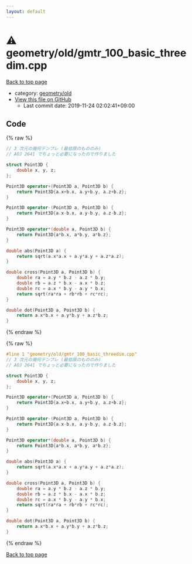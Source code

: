```yaml
---
layout: default
---
```


<!-- mathjax config similar to math.stackexchange -->
<script type="text/javascript" async
  src="https://cdnjs.cloudflare.com/ajax/libs/mathjax/2.7.5/MathJax.js?config=TeX-MML-AM_CHTML">
</script>
<script type="text/x-mathjax-config">
  MathJax.Hub.Config({
    TeX: { equationNumbers: { autoNumber: "AMS" }},
    tex2jax: {
      inlineMath: [ ['$','$'] ],
      processEscapes: true
    },
    "HTML-CSS": { matchFontHeight: false },
    displayAlign: "left",
    displayIndent: "2em"
  });
</script>

<script type="text/javascript" src="https://cdnjs.cloudflare.com/ajax/libs/jquery/3.4.1/jquery.min.js"></script>
<script src="https://cdn.jsdelivr.net/npm/jquery-balloon-js@1.1.2/jquery.balloon.min.js" integrity="sha256-ZEYs9VrgAeNuPvs15E39OsyOJaIkXEEt10fzxJ20+2I=" crossorigin="anonymous"></script>
<script type="text/javascript" src="../../../assets/js/copy-button.js"></script>
<link rel="stylesheet" href="../../../assets/css/copy-button.css" />


# :warning: geometry/old/gmtr_100_basic_threedim.cpp

<a href="../../../index.html">Back to top page</a>

* category: <a href="../../../index.html#ee276eb56ad4bc3f1e3c8191a9303fa9">geometry/old</a>
* <a href="{{ site.github.repository_url }}/blob/master/geometry/old/gmtr_100_basic_threedim.cpp">View this file on GitHub</a>
    - Last commit date: 2019-11-24 02:02:41+09:00




## Code

<a id="unbundled"></a>
{% raw %}
```cpp
// 3 次元の幾何テンプレ (最低限のもののみ)
// AOJ 2641 でちょっと必要になったので作りました

struct Point3D {
    double x, y, z;
};

Point3D operator+(Point3D a, Point3D b) {
    return Point3D{a.x+b.x, a.y+b.y, a.z+b.z};
}

Point3D operator-(Point3D a, Point3D b) {
    return Point3D{a.x-b.x, a.y-b.y, a.z-b.z};
}

Point3D operator*(double a, Point3D b) {
    return Point3D{a*b.x, a*b.y, a*b.z};
}

double abs(Point3D a) {
    return sqrt(a.x*a.x + a.y*a.y + a.z*a.z);
}

double cross(Point3D a, Point3D b) {
    double ra = a.y * b.z - a.z * b.y;
    double rb = a.z * b.x - a.x * b.z;
    double rc = a.x * b.y - a.y * b.x;
    return sqrt(ra*ra + rb*rb + rc*rc);
}

double dot(Point3D a, Point3D b) {
    return a.x*b.x + a.y*b.y + a.z*b.z;
}

```
{% endraw %}

<a id="bundled"></a>
{% raw %}
```cpp
#line 1 "geometry/old/gmtr_100_basic_threedim.cpp"
// 3 次元の幾何テンプレ (最低限のもののみ)
// AOJ 2641 でちょっと必要になったので作りました

struct Point3D {
    double x, y, z;
};

Point3D operator+(Point3D a, Point3D b) {
    return Point3D{a.x+b.x, a.y+b.y, a.z+b.z};
}

Point3D operator-(Point3D a, Point3D b) {
    return Point3D{a.x-b.x, a.y-b.y, a.z-b.z};
}

Point3D operator*(double a, Point3D b) {
    return Point3D{a*b.x, a*b.y, a*b.z};
}

double abs(Point3D a) {
    return sqrt(a.x*a.x + a.y*a.y + a.z*a.z);
}

double cross(Point3D a, Point3D b) {
    double ra = a.y * b.z - a.z * b.y;
    double rb = a.z * b.x - a.x * b.z;
    double rc = a.x * b.y - a.y * b.x;
    return sqrt(ra*ra + rb*rb + rc*rc);
}

double dot(Point3D a, Point3D b) {
    return a.x*b.x + a.y*b.y + a.z*b.z;
}

```
{% endraw %}

<a href="../../../index.html">Back to top page</a>

